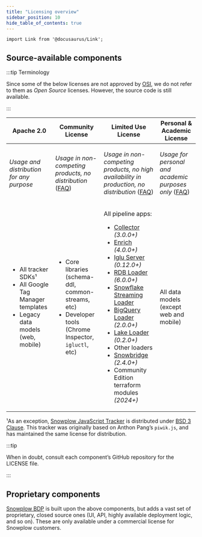 ```yaml
---
title: "Licensing overview"
sidebar_position: 10
hide_table_of_contents: true
---
```


```mdx-code-block
import Link from '@docusaurus/Link';
```

## Source-available components

:::tip Terminology

Since some of the below licenses are not approved by [OSI](https://opensource.org/licenses/), we do not refer to them as _Open Source_ licenses. However, the source code is still available.

:::

<table>
<thead>

<tr>
<th><Link to="http://www.apache.org/licenses/LICENSE-2.0">Apache 2.0</Link></th>
<th><Link to="/community-license-1.0/">Community License</Link></th>
<th><Link to="/limited-use-license-1.0/">Limited Use License</Link></th>
<th><Link to="/personal-and-academic-license-1.0/">Personal & Academic License</Link></th>
</tr>

</thead>
<tbody>

<tr style={{verticalAlign: "top"}}>
<td>

_Usage and distribution for any purpose_

</td>
<td>

_Usage in non-competing products, no distribution_ ([FAQ](/docs/contributing/community-license-faq/index.md))

</td>
<td>

_Usage in non-competing products, no high availability in production, no distribution_  ([FAQ](/docs/contributing/limited-use-license-faq/index.md))

</td>
<td>

_Usage for personal and academic purposes only_ ([FAQ](/docs/contributing/personal-and-academic-license-faq/index.md))

</td>
</tr>

<tr style={{verticalAlign: "top"}}>
<td>

* All tracker SDKs¹
* All Google Tag Manager templates
* Legacy data models (web, mobile)

</td>
<td>

* Core libraries (schema-ddl, common-streams, etc)
* Developer tools (Chrome Inspector, `igluctl`, etc)

</td>
<td>

All pipeline apps:
* [Collector](/docs/pipeline-components-and-applications/stream-collector/index.md) _(3.0.0+)_
* [Enrich](/docs/pipeline-components-and-applications/enrichment-components/index.md) _(4.0.0+)_
* [Iglu Server](/docs/pipeline-components-and-applications/iglu/iglu-repositories/iglu-server/index.md) _(0.12.0+)_
* [RDB Loader](/docs/pipeline-components-and-applications/loaders-storage-targets/snowplow-rdb-loader/index.md) _(6.0.0+)_
* [Snowflake Streaming Loader](/docs/pipeline-components-and-applications/loaders-storage-targets/snowflake-streaming-loader/index.md)
* [BigQuery Loader](/docs/pipeline-components-and-applications/loaders-storage-targets/bigquery-loader/index.md) _(2.0.0+)_
* [Lake Loader](/docs/pipeline-components-and-applications/loaders-storage-targets/lake-loader/index.md) _(0.2.0+)_
* Other loaders
* [Snowbridge](/docs/destinations/forwarding-events/snowbridge/index.md) _(2.4.0+)_
* Community Edition terraform modules _(2024+)_

</td>
<td>

All data models (except web and mobile)

</td>
</tr>

</tbody>
</table>

¹As an exception, [Snowplow JavaScript Tracker](https://github.com/snowplow/snowplow-javascript-tracker) is distributed under [BSD 3 Clause](https://opensource.org/licenses/BSD-3-Clause). This tracker was originally based on Anthon Pang’s `piwik.js`, and has maintained the same license for distribution.

:::tip

When in doubt, consult each component’s GitHub repository for the LICENSE file.

:::

## Proprietary components

[Snowplow BDP](https://snowplow.io/snowplow-bdp/) is built upon the above components, but adds a vast set of proprietary, closed source ones (UI, API, highly available deployment logic, and so on). These are only available under a commercial license for Snowplow customers.
